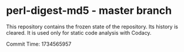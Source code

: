 # perl-digest-md5 - master branch

This repository contains the frozen state of the repository.
Its history is cleared. It is used only for static code
analysis with Codacy.

Commit Time: 1734565957